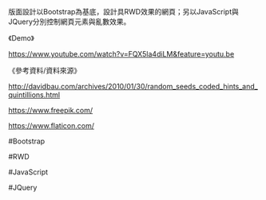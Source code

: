 版面設計以Bootstrap為基底，設計具RWD效果的網頁；另以JavaScript與JQuery分別控制網頁元素與亂數效果。

《Demo》

https://www.youtube.com/watch?v=FQX5la4diLM&feature=youtu.be

《參考資料/資料來源》

http://davidbau.com/archives/2010/01/30/random_seeds_coded_hints_and_quintillions.html

https://www.freepik.com/

https://www.flaticon.com/

#Bootstrap

#RWD

#JavaScript

#JQuery
